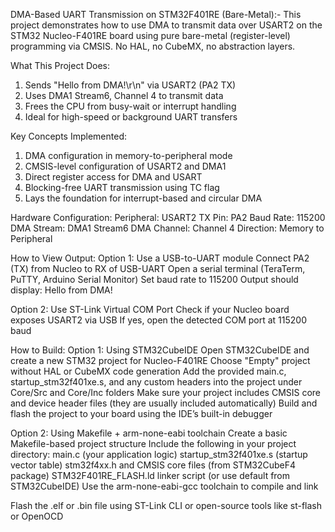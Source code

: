 DMA-Based UART Transmission on STM32F401RE (Bare-Metal):-
This project demonstrates how to use DMA to transmit data over USART2 on the STM32 Nucleo-F401RE board using pure bare-metal (register-level) programming via CMSIS. No HAL, no CubeMX, no abstraction layers.

What This Project Does:
1. Sends "Hello from DMA!\r\n" via USART2 (PA2 TX)
2. Uses DMA1 Stream6, Channel 4 to transmit data
3. Frees the CPU from busy-wait or interrupt handling
4. Ideal for high-speed or background UART transfers

Key Concepts Implemented:
1. DMA configuration in memory-to-peripheral mode
2. CMSIS-level configuration of USART2 and DMA1
3. Direct register access for DMA and USART
4. Blocking-free UART transmission using TC flag
5. Lays the foundation for interrupt-based and circular DMA

Hardware Configuration:
Peripheral: USART2 TX
Pin: PA2
Baud Rate: 115200
DMA Stream: DMA1 Stream6
DMA Channel: Channel 4
Direction: Memory to Peripheral

How to View Output:
Option 1: Use a USB-to-UART module
Connect PA2 (TX) from Nucleo to RX of USB-UART
Open a serial terminal (TeraTerm, PuTTY, Arduino Serial Monitor)
Set baud rate to 115200
Output should display:
Hello from DMA!

Option 2: Use ST-Link Virtual COM Port
Check if your Nucleo board exposes USART2 via USB
If yes, open the detected COM port at 115200 baud


How to Build:
Option 1: Using STM32CubeIDE
Open STM32CubeIDE and create a new STM32 project for Nucleo-F401RE
Choose "Empty" project without HAL or CubeMX code generation
Add the provided main.c, startup_stm32f401xe.s, and any custom headers into the project under Core/Src and Core/Inc folders
Make sure your project includes CMSIS core and device header files (they are usually included automatically)
Build and flash the project to your board using the IDE’s built-in debugger

Option 2: Using Makefile + arm-none-eabi toolchain
Create a basic Makefile-based project structure
Include the following in your project directory:
main.c (your application logic)
startup_stm32f401xe.s (startup vector table)
stm32f4xx.h and CMSIS core files (from STM32CubeF4 package)
STM32F401RE_FLASH.ld linker script (or use default from STM32CubeIDE)
Use the arm-none-eabi-gcc toolchain to compile and link

Flash the .elf or .bin file using ST-Link CLI or open-source tools like st-flash or OpenOCD



